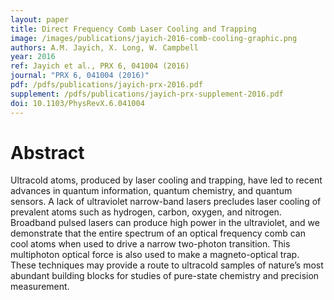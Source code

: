```yaml
---
layout: paper
title: Direct Frequency Comb Laser Cooling and Trapping
image: /images/publications/jayich-2016-comb-cooling-graphic.png
authors: A.M. Jayich, X. Long, W. Campbell
year: 2016
ref: Jayich et al., PRX 6, 041004 (2016)
journal: "PRX 6, 041004 (2016)"
pdf: /pdfs/publications/jayich-prx-2016.pdf
supplement: /pdfs/publications/jayich-prx-supplement-2016.pdf
doi: 10.1103/PhysRevX.6.041004
---
```


# Abstract

Ultracold atoms, produced by laser cooling and trapping, have led to recent advances in quantum information, quantum chemistry, and quantum sensors. A lack of ultraviolet narrow-band lasers precludes laser cooling of prevalent atoms such as hydrogen, carbon, oxygen, and nitrogen. Broadband pulsed lasers can produce high power in the ultraviolet, and we demonstrate that the entire spectrum of an optical frequency comb can cool atoms when used to drive a narrow two-photon transition. This multiphoton optical force is also used to make a magneto-optical trap. These techniques may provide a route to ultracold samples of nature’s most abundant building blocks for studies of pure-state chemistry and precision measurement.
